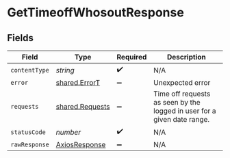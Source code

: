 # GetTimeoffWhosoutResponse


## Fields

| Field                                                                   | Type                                                                    | Required                                                                | Description                                                             |
| ----------------------------------------------------------------------- | ----------------------------------------------------------------------- | ----------------------------------------------------------------------- | ----------------------------------------------------------------------- |
| `contentType`                                                           | *string*                                                                | :heavy_check_mark:                                                      | N/A                                                                     |
| `error`                                                                 | [shared.ErrorT](../../models/shared/errort.md)                          | :heavy_minus_sign:                                                      | Unexpected error                                                        |
| `requests`                                                              | [shared.Requests](../../models/shared/requests.md)                      | :heavy_minus_sign:                                                      | Time off requests as seen by the logged in user for a given date range. |
| `statusCode`                                                            | *number*                                                                | :heavy_check_mark:                                                      | N/A                                                                     |
| `rawResponse`                                                           | [AxiosResponse](https://axios-http.com/docs/res_schema)                 | :heavy_minus_sign:                                                      | N/A                                                                     |